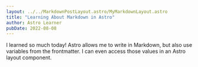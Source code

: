 ```yaml
---
layout: ../../MarkdownPostLayout.astro/MyMarkdownLayout.astro
title: "Learning About Markdown in Astro"
author: Astro Learner
pubDate: 2022-08-08
---
```


I learned so much today! Astro allows me to write in Markdown, but also use variables from the frontmatter. I can even access those values in an Astro layout component.
